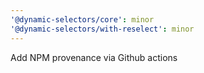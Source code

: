 ```yaml
---
'@dynamic-selectors/core': minor
'@dynamic-selectors/with-reselect': minor
---
```


Add NPM provenance via Github actions
